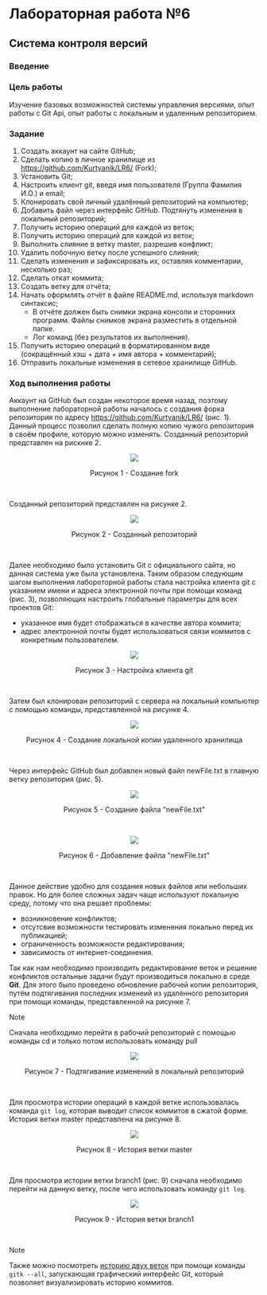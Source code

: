 # Лабораторная работа №6
## Система контроля версий

### Введение
### Цель работы
Изучение базовых возможностей системы управления версиями, опыт работы с Git Api, опыт работы с локальным и удаленным репозиторием. 

### Задание
1) Создать аккаунт на сайте GitHub;
2) Сделать копию в личное хранилище из https://github.com/Kurtyanik/LR6/ (Fork);  
3) Установить Git;
4) Настроить клиент git, введя имя пользователя (Группа Фамилия И.О.) и email;
5) Клонировать свой личный удалённый репозиторий на компьютер;
6) Добавить файл через интерфейс GitHub. Подтянуть изменения в локальный репозиторий;
7) Получить историю операций для каждой из веток;
8) Получить историю операций для каждой из веток;
9) Выполнить слияние в ветку master, разрешив конфликт;
10) Удалить побочную ветку после успешного слияния;
11) Сделать изменения и зафиксировать их, оставляя комментарии, несколько раз;
12) Сделать откат коммита;
13) Создать ветку для отчёта;
14) Начать оформлять отчёт в файле README.md, используя markdown синтаксис;
    - В отчёте должен быть снимки экрана консоли и сторонних программ. Файлы снимков экрана разместить в отдельной папке.
    - Лог команд (без результатов их выполнения).
15) Получить историю операций в форматированном виде (сокращённый хэш + дата + имя автора + комментарий);
16) Отправить локальные изменения в сетевое хранилище GitHub.

### Ход выполнения работы

Аккаунт на GitHub был создан некоторое время назад, поэтому выполнение лабораторной работы началось с создания форка репозитория по адресу https://github.com/Kurtyanik/LR6/ (рис. 1). Данный процесс позволил сделать полную копию чужого репозитория в своём профиле, которую можно изменять. Созданный репозиторий представлен на рискнке 2.

<p align="center"><img src="https://github.com/Arina0000000/LR6_PB/blob/report/Screenshots_LR6/2.1.png"></p>
<p align="center">Рисунок 1 - Создание fork</p></br>

Созданный репозиторий представлен на рисунке 2.

<p align="center"><img src="https://github.com/Arina0000000/LR6_PB/blob/report/Screenshots_LR6/2.2.png"></p>
<p align="center">Рисунок 2 - Созданный репозиторий</p></br>

Далее необходимо было установить Git с официального сайта, но данная система уже была установлена. Таким образом следующим шагом выполнения лабороторной работы стала настройка клиента git с указанием имени и адреса электронной почты при помощи команд (рис. 3), позволяющих настроить глобальные параметры для всех проектов Git:
- указанное имя будет отображаться в качестве автора коммита;
- адрес электронной почты будет использоваться связи коммитов с конкретным пользователем.
  
<p align="center"><img src="https://github.com/Arina0000000/LR6_PB/blob/report/Screenshots_LR6/4.png"></p>
<p align="center">Рисунок 3 - Настройка клиента git</p></br>

Затем был клонирован репозиторий с сервера на локальный компьютер с помощью команды, представленной на рисунке 4.

<p align="center"><img src="https://github.com/Arina0000000/LR6_PB/blob/report/Screenshots_LR6/5.png"></p>
<p align="center">Рисунок 4 - Создание локальной копии удаленного хранилища</p></br>
   
Через интерфейс GitHub был добавлен новый файл newFile.txt в главную ветку репозитория (рис. 5).

<p align="center"><img src="https://github.com/Arina0000000/LR6_PB/blob/report/Screenshots_LR6/6.1.png"></p>
<p align="center">Рисунок 5 - Создание файла "newFile.txt" </p></br>

<p align="center"><img src="https://github.com/Arina0000000/LR6_PB/blob/report/Screenshots_LR6/6.2.png"></p>
<p align="center">Рисунок 6 - Добавление файла "newFile.txt" </p></br>

Данное действие удобно для создания новых файлов или небольших правок. Но для более сложных задач чаще используют локальную среду, потому что она решает проблемы:
- возникновение конфликтов;
- отсутсвие возможности тестировать изменения локально перед их публикацией;
- ограниченность возможности редактирования;
- зависимость от интернет-соединения.
  
Так как нам необходимо производить редактирование веток и решение конфликтов остальные задачи будут производиться локально в среде **Git**. Для этого было проведено обновление рабочей копии репозитория, путём подтягивания последних изменеий из удалённого репозитория при помощи команды, представленной на рисунке 7.

> [!NOTE]
> Сначала необходимо перейти в рабочий репозиторий с помощью команды cd и только потом использовать команду pull

<p align="center"><img src="https://github.com/Arina0000000/LR6_PB/blob/report/Screenshots_LR6/6.3.png"></p>
<p align="center">Рисунок 7 - Подтягивание изменений в локальный репозиторий</p></br>

Для просмотра истории операций в каждой ветке использовалась команда ```git log```, которая выводит список коммитов в сжатой форме. История ветки master представлена на рисунке 8.

<p align="center"><img src="https://github.com/Arina0000000/LR6_PB/blob/report/Screenshots_LR6/7.1.png"></p>
<p align="center">Рисунок 8 - История ветки master</p></br>

Для просмотра истории ветки branch1 (рис. 9) сначала необходимо перейти на данную ветку, после чего использовать команду ```git log```. 

<p align="center"><img src="https://github.com/Arina0000000/LR6_PB/blob/report/Screenshots_LR6/7.2.png"></p>
<p align="center">Рисунок 9 - История ветки branch1</p></br>

> [!NOTE]
> Также можно посмотреть [историю двух веток](https://github.com/Arina0000000/LR6_PB/blob/report/Screenshots_LR6/7.3%20(History%20of%202%20branches).png) при помощи команды ```gitk --all```, запускающая графический интерфейс Git, который позволяет визуализировать историю коммитов.
